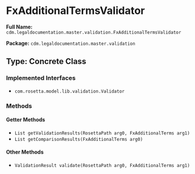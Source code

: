 # FxAdditionalTermsValidator

**Full Name:** `cdm.legaldocumentation.master.validation.FxAdditionalTermsValidator`

**Package:** `cdm.legaldocumentation.master.validation`

## Type: Concrete Class

### Implemented Interfaces

- `com.rosetta.model.lib.validation.Validator`

### Methods

#### Getter Methods

- `List getValidationResults(RosettaPath arg0, FxAdditionalTerms arg1)`
- `List getComparisonResults(FxAdditionalTerms arg0)`

#### Other Methods

- `ValidationResult validate(RosettaPath arg0, FxAdditionalTerms arg1)`

